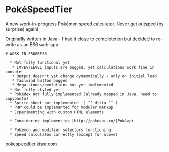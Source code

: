# PokéSpeedTier

A new work-in-progress Pokémon speed calculator. Never get outsped (by surprise) again!

Originally written in Java - I had it close to completetion but decided to re-write as an ES6 web-app.
```
# WORK IN PROGRESS

  * Not fully functional yet
   * IV/EV/LEVEL inputs are bugged, yet calculations work fine in console
   * Output doesn't yet change dynammically - only on initial load
   * Tailwind button bugged
   * Mega-stones/evolutions not yet implemented
  * Not fully styled yet
  * Pokédex not fully implemented (already mapped in Java, need to copypasta)
  * Sprite-sheet not implemented  ( ^^ ditto ^^ )
  * PHP could be implemented for modular markup
  * Experimenting with custom HTML elements
  
  * Considering implementing [http://pokeapi.co/]Pokéapi
  
  * Pokémon and modifier selectors functioning
  * Speed calculates correctly (except for above)
```
[pokespeedtier.kissr.com](pokespeedtier.kissr.com)
